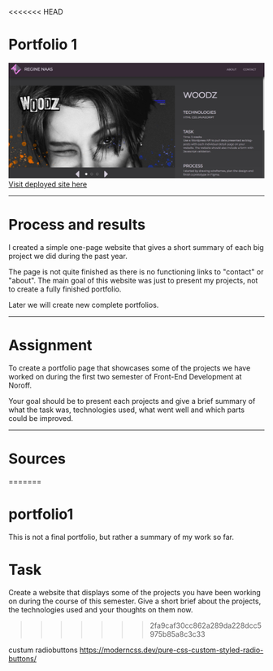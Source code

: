 <<<<<<< HEAD
# Portfolio 1

![Momifolio](./media/momifolio.jpg "Momifolio")  
[Visit deployed site here](https://portfolio-1-moami.netlify.app/ "Momifolio")

---

# Process and results

I created a simple one-page website that gives a short summary of each big project we did during the past year.

The page is not quite finished as there is no functioning links to "contact" or "about". The main goal of this website was just to present my projects, not to create a fully finished portfolio.

Later we will create new complete portfolios.

---

# Assignment

To create a portfolio page that showcases some of the projects we have worked on during the first two semester of Front-End Development at Noroff.

Your goal should be to present each projects and give a brief summary of what the task was, technologies used, what went well and which parts could be improved.

---

# Sources
=======
# portfolio1
This is not a final portfolio, but rather a summary of my work so far. 

# Task
Create a website that displays some of the projects you have been working on during the course of this semester. Give a short brief about the projects, the technologies used and your thoughts on them now. 

>>>>>>> 2fa9caf30cc862a289da228dcc5975b85a8c3c33

custum radiobuttons
https://moderncss.dev/pure-css-custom-styled-radio-buttons/
